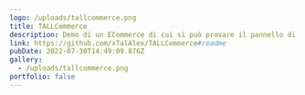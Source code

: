```yaml
---
logo: /uploads/tallcommerce.png
title: TALLCommerce
description: Demo di un ECommerce di cui si può provare il pannello di controllo
link: https://github.com/xTalAlex/TALLCommerce#readme
pubDate: 2022-07-30T14:49:09.876Z
gallery:
  - /uploads/tallcommerce.png
portfolio: false
---
```

